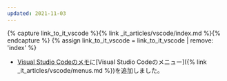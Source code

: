 ```yaml
---
updated: 2021-11-03
---
```

{% capture link_to_it_vscode %}{% link _it_articles/vscode/index.md %}{% endcapture %}
{% assign link_to_it_vscode = link_to_it_vscode | remove: 'index' %}

- [Visual Studio Codeのメモ]({{link_to_it_vscode}})に[Visual Studio Codeのメニュー]({% link _it_articles/vscode/menus.md %})を追加しました。
